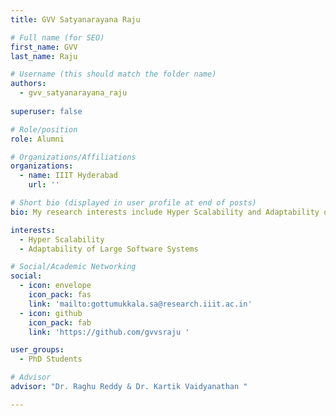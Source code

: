 ```yaml
---
title: GVV Satyanarayana Raju 

# Full name (for SEO)
first_name: GVV
last_name: Raju

# Username (this should match the folder name)
authors:
  - gvv_satyanarayana_raju
  
superuser: false

# Role/position
role: Alumni

# Organizations/Affiliations
organizations:
  - name: IIIT Hyderabad
    url: ''

# Short bio (displayed in user profile at end of posts)
bio: My research interests include Hyper Scalability and Adaptability of large software systems

interests:
  - Hyper Scalability
  - Adaptability of Large Software Systems

# Social/Academic Networking
social:
  - icon: envelope
    icon_pack: fas
    link: 'mailto:gottumukkala.sa@research.iiit.ac.in'
  - icon: github
    icon_pack: fab
    link: 'https://github.com/gvvsraju '

user_groups:
  - PhD Students

# Advisor
advisor: "Dr. Raghu Reddy & Dr. Kartik Vaidyanathan "

---
```

<!-- Bio Here -->
